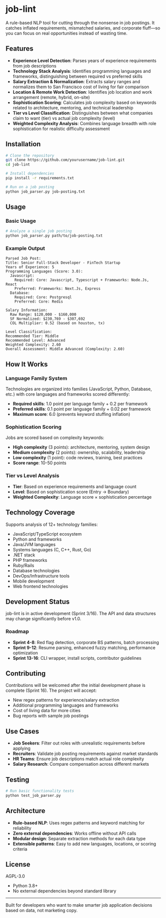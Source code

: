 # job-lint

A rule-based NLP tool for cutting through the nonsense in job postings. It catches inflated requirements, mismatched salaries, and corporate fluff—so you can focus on real opportunities instead of wasting time.

## Features

- **Experience Level Detection**: Parses years of experience requirements from job descriptions
- **Technology Stack Analysis**: Identifies programming languages and frameworks, distinguishing between required vs preferred skills
- **Salary Extraction & Normalization**: Extracts salary ranges and normalizes them to San Francisco cost of living for fair comparison
- **Location & Remote Work Detection**: Identifies job location and work arrangement (remote, hybrid, on-site)
- **Sophistication Scoring**: Calculates job complexity based on keywords related to architecture, mentoring, and technical leadership
- **Tier vs Level Classification**: Distinguishes between what companies claim to want (tier) vs actual job complexity (level)
- **Weighted Complexity Analysis**: Combines language breadth with role sophistication for realistic difficulty assessment

## Installation

```bash
# Clone the repository
git clone https://github.com/yourusername/job-lint.git
cd job-lint

# Install dependencies
pip install -r requirements.txt

# Run on a job posting
python job_parser.py job-posting.txt
```

## Usage

### Basic Usage
```bash
# Analyze a single job posting
python job_parser.py path/to/job-posting.txt
```

### Example Output
```
Parsed Job Post:
Title: Senior Full-Stack Developer - FinTech Startup
Years of Experience: 5
Programming Languages (Score: 3.0):
  Javascript:
    Required: Core: Javascript, Typescript + Frameworks: Node.Js, React
    Preferred: Frameworks: Next.Js, Express
  Database:
    Required: Core: Postgresql
    Preferred: Core: Redis

Salary Information:
  Raw Range: $120,000 - $160,000
  SF Normalized: $230,769 - $307,692
  COL Multiplier: 0.52 (based on houston, tx)

Level Classification:
Recommended Tier: Middle
Recommended Level: Advanced
Weighted Complexity: 2.60
Overall Assessment: Middle Advanced (Complexity: 2.60)
```

## How It Works

### Language Family System
Technologies are organized into families (JavaScript, Python, Database, etc.) with core languages and frameworks scored differently:
- **Required skills**: 1.0 point per language family + 0.2 per framework
- **Preferred skills**: 0.1 point per language family + 0.02 per framework
- **Maximum score**: 6.0 (prevents keyword stuffing inflation)

### Sophistication Scoring
Jobs are scored based on complexity keywords:
- **High complexity** (3 points): architecture, mentoring, system design
- **Medium complexity** (2 points): ownership, scalability, leadership
- **Low complexity** (1 point): code reviews, training, best practices
- **Score range**: 10-50 points

### Tier vs Level Analysis
- **Tier**: Based on experience requirements and language count
- **Level**: Based on sophistication score (Entry → Boundary)
- **Weighted Complexity**: Language score × sophistication percentage

## Technology Coverage

Supports analysis of 12+ technology families:
- JavaScript/TypeScript ecosystem
- Python and frameworks
- Java/JVM languages
- Systems languages (C, C++, Rust, Go)
- .NET stack
- PHP frameworks
- Ruby/Rails
- Database technologies
- DevOps/Infrastructure tools
- Mobile development
- Web frontend technologies

## Development Status

job-lint is in active development (Sprint 3/16). The API and data structures may change significantly before v1.0.

### Roadmap
- **Sprint 4-8**: Red flag detection, corporate BS patterns, batch processing
- **Sprint 9-12**: Resume parsing, enhanced fuzzy matching, performance optimization  
- **Sprint 13-16**: CLI wrapper, install scripts, contributor guidelines

## Contributing

Contributions will be welcomed after the initial development phase is complete (Sprint 16). The project will accept:
- New regex patterns for experience/salary extraction
- Additional programming languages and frameworks
- Cost of living data for more cities
- Bug reports with sample job postings

## Use Cases

- **Job Seekers**: Filter out roles with unrealistic requirements before applying
- **Recruiters**: Validate job posting requirements against market standards
- **HR Teams**: Ensure job descriptions match actual role complexity
- **Salary Research**: Compare compensation across different markets

## Testing

```bash
# Run basic functionality tests
python test_job_parser.py
```

## Architecture

- **Rule-based NLP**: Uses regex patterns and keyword matching for reliability
- **Zero external dependencies**: Works offline without API calls
- **Modular design**: Separate extraction methods for each data type
- **Extensible patterns**: Easy to add new languages, locations, or scoring criteria

## License

AGPL-3.0



- Python 3.8+
- No external dependencies beyond standard library

---

Built for developers who want to make smarter job application decisions based on data, not marketing copy.

